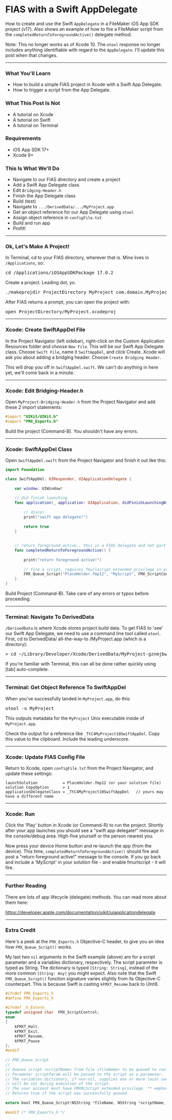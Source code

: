 # FIAS with a Swift AppDelegate

How to create and use the Swift `AppDelegate` in a FileMaker iOS App SDK project (v17). Also shows an example of how to fire a FileMaker script from the `completedReturnToForegroundActive()` delegate method.

Note: This no longer works as of Xcode 10. The `otool` response no longer includes anything identifiable with regard to the `AppDelegate`. I'll update this post when that changes.

- - -

### What You'll Learn
* How to build a simple FIAS project in Xcode with a Swift App Delegate.
* How to trigger a script from the App Delegate.
 
### What This Post Is Not
* A tutorial on Xcode
* A tutorial on Swift
* A tutorial on Terminal
 
### Requirements
* iOS App SDK 17+
* Xcode 9+
 
### This Is What We'll Do
* Navigate to our FIAS directory and create a project
* Add a Swift App Delegate class
* Edit `Bridging-Header.h`
* Finish the App Delegate class
* Build (test)
* Navigate to `.../DerivedData/.../MyProject.app`
* Get an object reference for our App Delegate using `otool`
* Assign object reference in `configFile.txt`
* Build and run app
* Profit!
 
- - -
 
### Ok, Let's Make A Project!

In Terminal, cd to your FIAS directory, wherever that is. Mine lives in `/Applications`, so:
<pre>cd /Applications/iOSAppSDKPackage_17.0.2</pre>

Create a project. Leading dot, yo.
<pre>./makeprojdir ProjectDirectory MyProject com.domain.MyProject</pre>

After FIAS returns a prompt, you can open the project with:
<pre>open ProjectDirectory/MyProject.xcodeproj</pre>
 
- - -
 
### Xcode: Create SwiftAppDel File

In the Project Navigator (left sidebar), right-click on the Custom Application Resources folder and choose `New File`. This will be our Swift App Delegate class. Choose `Swift File`, name it `SwiftAppDel`, and click Create. Xcode will ask you about adding a bridging header. Choose `Create Bridging Header`.
 
This will drop you off in `SwiftAppDel.swift`. We can't do anything in here yet, we'll come back in a minute.
 
- - -
 
### Xcode: Edit Bridging-Header.h

Open `MyProject-Bridging-Header.h` from the Project Navigator and add these 2 import statements:

```objective-c
#import "UIKit/UIKit.h"
#import "FMX_Exports.h"
```

Build the project (Command-B). You shouldn't have any errors.
 
- - -
 
### Xcode: SwiftAppDel Class
Open `SwiftAppDel.swift` from the Project Navigator and finish it out like this:

```swift
import Foundation

class SwiftAppDel: UIResponder, UIApplicationDelegate {
   
    var window: UIWindow?
    
    // did finish launching
    func application(_ application: UIApplication, didFinishLaunchingWithOptions launchOptions: [UIApplicationLaunchOptionsKey: Any]?) -> Bool {
       
        // disco!
        print("swift app delegate!")
 
        return true
    }
    
    
    // return foreground active.. this is a FIAS delegate and not part of UIKit
    func completedReturnToForegroundActive() {
 
        print("return foreground active!")
        
        // fire a script, requires fmurlscript extended privilege in your fmp12 file
        FMX_Queue_Script("PlaceHolder.fmp12", "MyScript", FMX_ScriptControl(kFMXT_Resume), nil, nil) 
    }
}
```
 
 
 
 
Build Project (Command-B). Take care of any errors or typos before proceeding.
 
- - -
 
### Terminal: Navigate To DerivedData

`/DerivedData` is where Xcode stores project build data. To get FIAS to 'see' our Swift App Delegate, we need to use a command line tool called `otool`. First, cd to DerivedData/ all-the-way-to /MyProject.app (which is a directory):
<pre>> cd ~/Library/Developer/Xcode/DerivedData/MyProject-gznmjbw.../Build/Products/Release-iphoneos/MyProject.app/</pre>

If you're familiar with Terminal, this can all be done rather quickly using [tab] auto-complete.
 
- - -
 
### Terminal: Get Object Reference To SwiftAppDel

When you've successfully landed in `MyProject.app`, do this:
<pre>otool -o MyProject</pre>

This outputs metadata for the `MyProject` Unix executable inside of `MyProject.app`.

Check the output for a reference like `_TtC4MyProject10SwiftAppDel`. Copy this value to the clipboard. Include the leading underscore.
 
- - -
 
### Xcode: Update FIAS Config File

Return to Xcode, open `configFile.txt` from the Project Navigator, and update these settings:

```
launchSolution           = PlaceHolder.fmp12 (or your solution file)
solution CopyOption      = 1
applicationDelegateClass = _TtC4MyProject10SwiftAppDel   // yours may have a different name
```

- - -

### Xcode: Run

Click the 'Play' button in Xcode (or Command-R) to run the project. Shortly after your app launches you should see a "swift app delegate!" message in the console/debug area. High-five yourself or the person nearest you.
 
Now press your device Home button and re-launch the app (from the device). This time, `completedReturnToForegroundActive()` should fire and post a "return foreground active!" message to the console. If you go back and include a 'MyScript' in your solution file - and enable fmurlscript - it will fire.
 
- - -
 
### Further Reading

There are lots of app lifecycle (delegate) methods. You can read more about them here:

https://developer.apple.com/documentation/uikit/uiapplicationdelegate
  
- - -
 
### Extra Credit
Here's a peek at the `FMX_Exports.h` Objective-C header, to give you an idea how `FMX_Queue_Script()` works.
 
My last two `nil` arguments in the Swift example (above) are for a script parameter and a variables dictionary, respectively. The script parameter is typed as String. The dictionary is typed `[String: String]`, instead of the more common `[String: Any]` you might expect. Also note that the Swift `FMX_Queue_Script()` function signature varies slightly from its Objective-C counterpart. This is because Swift is casting `kFMXT_Resume` back to UInt8.
 
```objective-c
#ifndef FMX_Exports_h
#define FMX_Exports_h
 
#ifndef _h_Extern_
typedef unsigned char  FMX_ScriptControl;
enum
{
    kFMXT_Halt,
    kFMXT_Exit,
    kFMXT_Resume,
    kFMXT_Pause
};
#endif
 
// FMX_Queue_Script
//
// Queues script <scriptName> from file <fileName> to be queued to run.
// Parameter scriptParam will be passed to the script as a parameter.  scriptParam may be nil.
// The variables dictionary, if non-nil, supplies one or more local variables with values which
// will be set during execution of the script.
// The user account must have FMURLScript extended privilege. ** emphasis mine **
// Returns true if the script was successfully queued.
 
extern bool FMX_Queue_Script(NSString *fileName, NSString *scriptName, FMX_ScriptControl control, NSString *scriptParam, NSDictionary<NSString *, NSString *> *variables);
 
#endif /* FMX_Exports_h */
```

